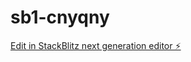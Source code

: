 # sb1-cnyqny

[Edit in StackBlitz next generation editor ⚡️](https://stackblitz.com/~/github.com/adee4712/sb1-cnyqny)